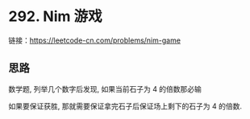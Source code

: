 # 292. Nim 游戏

链接：https://leetcode-cn.com/problems/nim-game

## 思路

数学题, 列举几个数字后发现, 如果当前石子为 4 的倍数那必输

如果要保证获胜, 那就需要保证拿完石子后保证场上剩下的石子为 4 的倍数.
